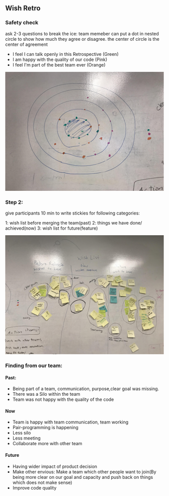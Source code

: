 ## Wish Retro


### Safety check
ask 2-3 questions to break the ice: team memeber can put a dot in nested circle to show how much they agree or disagree.
 the center of circle is the center of agreement

* I feel I can talk openly in this Retrospective (Green)
* I am happy with the quality of our code (Pink)
* I feel I'm part of the best team ever (Orange)

![picture alt](../assets/images/retro/wish%20retro/nested%20circle.jpg "Title is optional")


### Step 2:

give participants 10 min to write stickies for following categories:

1: wish list before merging the team(past)
2: things we have done/ achieved(now)
3: wish list for future(feature) 

![picture alt](../assets/images/retro/wish%20retro/wish%20retro.jpg)


### Finding from our team:

#### Past:
* Being part of a team, communication, purpose,clear goal was missing. 
* There was a Silo within the team
* Team was not happy with the quality of the code


#### Now
* Team is happy with team communication, team working
* Pair-programming is happening
* Less silo 
* Less meeting
* Collaborate more with other team


#### Future
* Having wider impact of product decision
* Make other envious: Make a team which other people want to join(By being more clear on our goal and capacity and push back on things which does not make sense)
* Improve code quality



